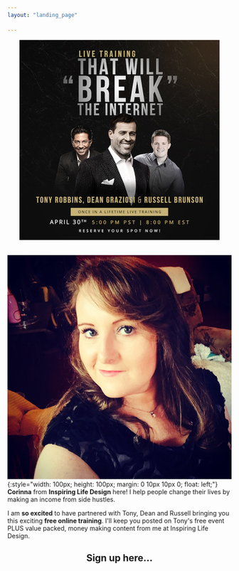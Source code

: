 ```yaml
---
layout: "landing_page"

---
```


<center>
<img src='/i/2019/kbb/live-training.jpg' alt='Tony Robbins, Dean Graziosi and Russell Brunson will reveal their best kept impact and income secrets'>
</center>

<br>
    
![Photo of Corinna](/i/Cory.jpg){:style="width: 100px; height: 100px; margin: 0 10px 10px 0; float: left;"}
<b>Corinna</b> from <b>Inspiring Life Design</b> here! I help people change their lives by making an income from side hustles. 

I am <b>so excited</b> to have partnered with Tony, Dean and Russell bringing you this exciting <b>free online training</b>. I'll keep you posted on Tony's free event PLUS value packed, money making content from me at Inspiring Life Design. 

<center> 
<h2>Sign up here...</h2>
  
<script async data-uid="180aaffcaf" src="https://f.convertkit.com/180aaffcaf/8cf3dc13b9.js"></script>
</center>




